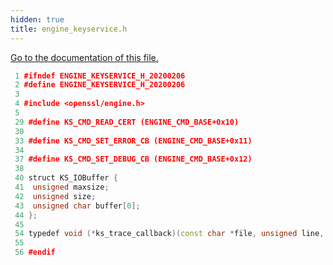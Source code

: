 ```yaml
---
hidden: true
title: engine_keyservice.h
---
```


<a href="engine__keyservice_8h.md">Go to the documentation of this file.</a>

``` cpp
 1 #ifndef ENGINE_KEYSERVICE_H_20200206
 2 #define ENGINE_KEYSERVICE_H_20200206
 3 
 4 #include <openssl/engine.h>
 5 
 29 #define KS_CMD_READ_CERT (ENGINE_CMD_BASE+0x10)
 30 
 33 #define KS_CMD_SET_ERROR_CB (ENGINE_CMD_BASE+0x11)
 34 
 37 #define KS_CMD_SET_DEBUG_CB (ENGINE_CMD_BASE+0x12)
 38 
 40 struct KS_IOBuffer {
 41  unsigned maxsize;
 42  unsigned size;
 43  unsigned char buffer[0];
 44 };
 45 
 54 typedef void (*ks_trace_callback)(const char *file, unsigned line, const char *str);
 55 
 56 #endif
```

